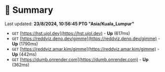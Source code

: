 # 📖 Summary
Last updated: **23/8/2024, 10:56:45 PTG "Asia/Kuala_Lumpur"**

- `GET` [https://hst.ujol.dev](https://hst.ujol.dev) - **Up** (617ms)
- `GET` [https://reddviz.deno.dev/gimme](https://reddviz.deno.dev/gimme) - **Up** (1790ms)
- `GET` [https://reddviz.amar.kim/gimme](https://reddviz.amar.kim/gimme) - **Up** (442ms)
- `GET` [https://dumb.onrender.com](https://dumb.onrender.com) - **Up** (362ms)

